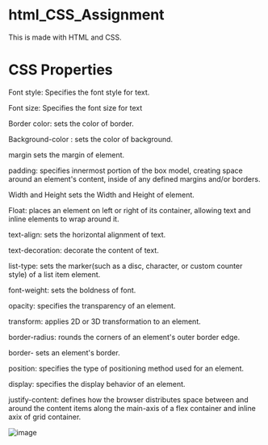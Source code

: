 # html_CSS_Assignment

This is made with HTML and CSS.

# CSS Properties

Font style: Specifies the font style for text.

Font size: Specifies the font size for text

Border color: sets the color of border.

Background-color : sets the color of background.

margin sets the margin of element.

padding: specifies innermost portion of the box model, creating space around an element's content, inside of any defined margins and/or borders.

Width and Height sets the Width and Height of element.

Float: places an element on left or right of its container, allowing text and inline elements to wrap around it.

text-align: sets the horizontal alignment of text.

text-decoration: decorate the content of text.

list-type: sets the marker(such as a disc, character, or custom counter style) of a list item element.

font-weight: sets the boldness of font.

opacity: specifies the transparency of an element.

transform: applies 2D or 3D transformation to an element.

border-radius: rounds the corners of an element's outer border edge.

border- sets an element's border.

position: specifies the type of positioning method used for an element.

display: specifies the display behavior of an element.

justify-content: defines how the browser distributes space between and around the content items along the main-axis of a flex container and inline axix of grid container.

![image](https://user-images.githubusercontent.com/88819472/132131327-77d8a93d-6382-4a48-82aa-64a2a8945c23.png)

